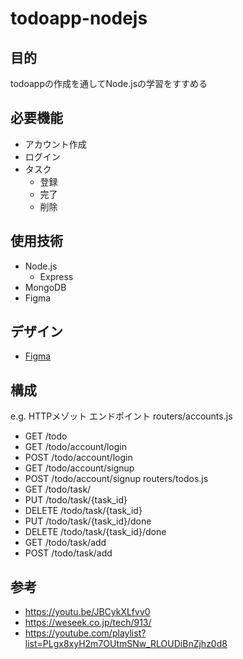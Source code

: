 # todoapp-nodejs
## 目的
todoappの作成を通してNode.jsの学習をすすめる

## 必要機能
- アカウント作成
- ログイン
- タスク
  - 登録
  - 完了
  - 削除

## 使用技術
- Node.js
  - Express
- MongoDB
- Figma

## デザイン
- [Figma](https://www.figma.com/file/z9Pf2ePWlsGXtZI7XR97Gz/todoapp-%E7%94%BB%E9%9D%A2%E8%A8%AD%E8%A8%88?node-id=0%3A1&t=hFTlsjJWklAlBdTs-0)

## 構成
e.g. HTTPメゾット エンドポイント
routers/accounts.js
- GET /todo
- GET /todo/account/login
- POST /todo/account/login
- GET /todo/account/signup
- POST /todo/account/signup
routers/todos.js
- GET /todo/task/
- PUT /todo/task/{task_id}
- DELETE /todo/task/{task_id}
- PUT /todo/task/{task_id}/done
- DELETE /todo/task/{task_id}/done
- GET /todo/task/add
- POST /todo/task/add

## 参考
- https://youtu.be/JBCykXLfvv0
- https://weseek.co.jp/tech/913/
- https://youtube.com/playlist?list=PLgx8xyH2m7OUtmSNw_RLOUDiBnZjhz0d8

